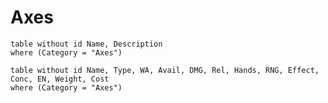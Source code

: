 # Axes

```dataview
table without id Name, Description
where (Category = "Axes")
```

```dataview
table without id Name, Type, WA, Avail, DMG, Rel, Hands, RNG, Effect, Conc, EN, Weight, Cost
where (Category = "Axes")
```